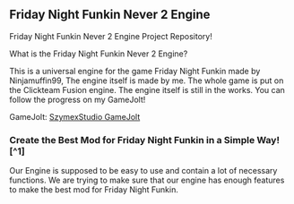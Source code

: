 ## Friday Night Funkin Never 2 Engine
Friday Night Funkin Never 2 Engine Project Repository!

What is the Friday Night Funkin Never 2 Engine?

This is a universal engine for the game Friday Night Funkin made 
by Ninjamuffin99, The engine itself is made by me. The whole game 
is put on the Clickteam Fusion engine. The engine itself is still 
in the works. You can follow the progress on my GameJolt!

GameJolt: [SzymexStudio GameJolt](https://gamejolt.com/invite/SzymexStudio)


### Create the Best Mod for **Friday Night Funkin** in a Simple Way![^1]

Our Engine is supposed to be easy to use and contain a lot of necessary 
functions. We are trying to make sure that our engine has enough features 
to make the best mod for Friday Night Funkin.
